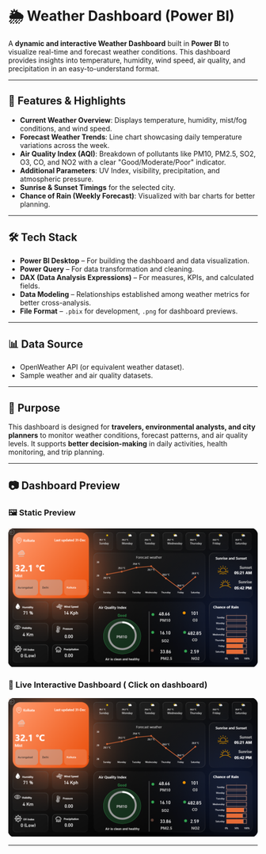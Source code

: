# 🌦️ Weather Dashboard (Power BI)

A **dynamic and interactive Weather Dashboard** built in **Power BI** to visualize real-time and forecast weather conditions. This dashboard provides insights into temperature, humidity, wind speed, air quality, and precipitation in an easy-to-understand format.  

---

## 📌 Features & Highlights
- **Current Weather Overview**: Displays temperature, humidity, mist/fog conditions, and wind speed.  
- **Forecast Weather Trends**: Line chart showcasing daily temperature variations across the week.  
- **Air Quality Index (AQI)**: Breakdown of pollutants like PM10, PM2.5, SO2, O3, CO, and NO2 with a clear "Good/Moderate/Poor" indicator.  
- **Additional Parameters**: UV Index, visibility, precipitation, and atmospheric pressure.  
- **Sunrise & Sunset Timings** for the selected city.  
- **Chance of Rain (Weekly Forecast)**: Visualized with bar charts for better planning.  

---

## 🛠️ Tech Stack
- **Power BI Desktop** – For building the dashboard and data visualization.  
- **Power Query** – For data transformation and cleaning.  
- **DAX (Data Analysis Expressions)** – For measures, KPIs, and calculated fields.  
- **Data Modeling** – Relationships established among weather metrics for better cross-analysis.  
- **File Format** – `.pbix` for development, `.png` for dashboard previews.  

---

## 📊 Data Source
- OpenWeather API (or equivalent weather dataset).  
- Sample weather and air quality datasets.  

---

## 🚀 Purpose
This dashboard is designed for **travelers, environmental analysts, and city planners** to monitor weather conditions, forecast patterns, and air quality levels. It supports **better decision-making** in daily activities, health monitoring, and trip planning.  

---

## 📷 Dashboard Preview  

### 🖼️ Static Preview  
![Weather Dashboard](https://github.com/prajaktaukirde/Weather-Dashboard/blob/main/Weather%20Dashboard.png)  

### 🔗 Live Interactive Dashboard  ( Click on dashboard)
[![Weather Dashboard](https://github.com/prajaktaukirde/Weather-Dashboard/blob/main/Weather%20Dashboard.png)](https://app.powerbi.com/view?r=eyJrIjoiODI1OGYzZjItODNjZS00ZTIwLTkxY2MtYjZkMDU3YjQ4YTdiIiwidCI6IjM4NGM2ZDhkLTYzN2ItNDUyZi05ZTA4LTkxODZlNzJiMTM2NyJ9)  

---

